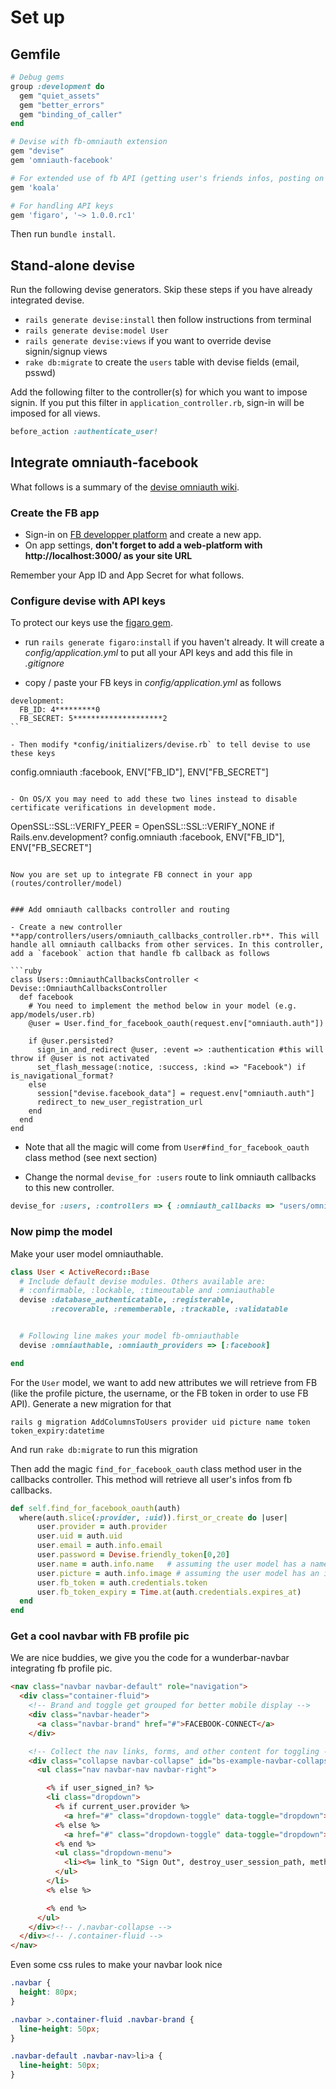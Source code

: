 # Set up

## Gemfile

```ruby
# Debug gems
group :development do
  gem "quiet_assets"
  gem "better_errors"
  gem "binding_of_caller"
end

# Devise with fb-omniauth extension
gem "devise"
gem 'omniauth-facebook'

# For extended use of fb API (getting user's friends infos, posting on his wall..)
gem 'koala'

# For handling API keys
gem 'figaro', '~> 1.0.0.rc1'
```

Then run `bundle install`.

## Stand-alone devise

Run the following devise generators. Skip these steps if you have already integrated devise.

- `rails generate devise:install` then follow instructions from terminal
- `rails generate devise:model User`
- `rails generate devise:views` if you want to override devise signin/signup views
- `rake db:migrate` to create the `users` table with devise fields (email, psswd)

Add the following filter to the controller(s) for which you want to impose signin. If you put this filter in `application_controller.rb`, sign-in will be imposed for all views.

```ruby
before_action :authenticate_user!
```

## Integrate omniauth-facebook

What follows is a summary of the [devise omniauth wiki](https://github.com/plataformatec/devise/wiki/OmniAuth:-Overview).

### Create the FB app

- Sign-in on [FB developper platform](https://developers.facebook.com) and create a new app.
- On app settings, **don't forget to add a web-platform with http://localhost:3000/ as your site URL**

Remember your App ID and App Secret for what follows.

### Configure devise with API keys

To protect our keys use the [figaro gem](https://github.com/laserlemon/figaro).

- run `rails generate figaro:install` if you haven't already. It will create a *config/application.yml* to put all your API keys and add this file in *.gitignore*

- copy / paste your FB keys in *config/application.yml* as follows

```
development:
  FB_ID: 4*********0
  FB_SECRET: 5********************2
``

- Then modify *config/initializers/devise.rb` to tell devise to use these keys

```
config.omniauth :facebook, ENV["FB_ID"], ENV["FB_SECRET"]
```

- On OS/X you may need to add these two lines instead to disable certificate verifications in development mode.

```
OpenSSL::SSL::VERIFY_PEER = OpenSSL::SSL::VERIFY_NONE if Rails.env.development?
config.omniauth :facebook, ENV["FB_ID"], ENV["FB_SECRET"]

```

Now you are set up to integrate FB connect in your app (routes/controller/model)


### Add omniauth callbacks controller and routing

- Create a new controller **app/controllers/users/omniauth_callbacks_controller.rb**. This will handle all omniauth callbacks from other services. In this controller, add a `facebook` action that handle fb callback as follows

```ruby
class Users::OmniauthCallbacksController < Devise::OmniauthCallbacksController
  def facebook
    # You need to implement the method below in your model (e.g. app/models/user.rb)
    @user = User.find_for_facebook_oauth(request.env["omniauth.auth"])

    if @user.persisted?
      sign_in_and_redirect @user, :event => :authentication #this will throw if @user is not activated
      set_flash_message(:notice, :success, :kind => "Facebook") if is_navigational_format?
    else
      session["devise.facebook_data"] = request.env["omniauth.auth"]
      redirect_to new_user_registration_url
    end
  end
end
```

- Note that all the magic will come from `User#find_for_facebook_oauth` class method (see next section)

- Change the normal `devise_for :users` route to link omniauth callbacks to this new controller.

```ruby
devise_for :users, :controllers => { :omniauth_callbacks => "users/omniauth_callbacks" }
```

### Now pimp the model

Make your user model omniauthable.

```ruby
class User < ActiveRecord::Base
  # Include default devise modules. Others available are:
  # :confirmable, :lockable, :timeoutable and :omniauthable
  devise :database_authenticatable, :registerable,
         :recoverable, :rememberable, :trackable, :validatable


  # Following line makes your model fb-omniauthable
  devise :omniauthable, :omniauth_providers => [:facebook]

end
```

For the `User` model, we want to add new attributes we will retrieve from FB (like the profile picture, the username, or the FB token in order to use FB API). Generate a new migration for that


```
rails g migration AddColumnsToUsers provider uid picture name token token_expiry:datetime
```

And run `rake db:migrate` to run this migration


Then add the magic `find_for_facebook_oauth` class method user in the callbacks controller. This method will retrieve all user's infos from fb callbacks.

```ruby
def self.find_for_facebook_oauth(auth)
  where(auth.slice(:provider, :uid)).first_or_create do |user|
      user.provider = auth.provider
      user.uid = auth.uid
      user.email = auth.info.email
      user.password = Devise.friendly_token[0,20]
      user.name = auth.info.name   # assuming the user model has a name
      user.picture = auth.info.image # assuming the user model has an image
      user.fb_token = auth.credentials.token
      user.fb_token_expiry = Time.at(auth.credentials.expires_at)
  end
end
```


### Get a cool navbar with FB profile pic

We are nice buddies, we give you the code for a wunderbar-navbar integrating fb profile pic.

```html
<nav class="navbar navbar-default" role="navigation">
  <div class="container-fluid">
    <!-- Brand and toggle get grouped for better mobile display -->
    <div class="navbar-header">
      <a class="navbar-brand" href="#">FACEBOOK-CONNECT</a>
    </div>

    <!-- Collect the nav links, forms, and other content for toggling -->
    <div class="collapse navbar-collapse" id="bs-example-navbar-collapse-1">
      <ul class="nav navbar-nav navbar-right">

        <% if user_signed_in? %>
        <li class="dropdown">
          <% if current_user.provider %>
            <a href="#" class="dropdown-toggle" data-toggle="dropdown"><%= image_tag current_user.picture, class: "img img-circle" %><b class="caret"></b></a>
          <% else %>
            <a href="#" class="dropdown-toggle" data-toggle="dropdown"><%= current_user.email %><b class="caret"></b></a>
          <% end %>
          <ul class="dropdown-menu">
            <li><%= link_to "Sign Out", destroy_user_session_path, method: :delete %></li>
          </ul>
        </li>
        <% else %>

        <% end %>
      </ul>
    </div><!-- /.navbar-collapse -->
  </div><!-- /.container-fluid -->
</nav>
```

Even some css rules to make your navbar look nice

```css
.navbar {
  height: 80px;
}

.navbar >.container-fluid .navbar-brand {
  line-height: 50px;
}

.navbar-default .navbar-nav>li>a {
  line-height: 50px;
}

```



















